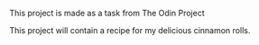 This project is made as a task from The Odin Project

This project will contain a recipe for my delicious cinnamon rolls.